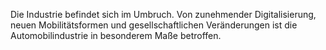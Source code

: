 Die Industrie befindet sich im Umbruch. Von zunehmender Digitalisierung, neuen Mobilitätsformen und gesellschaftlichen Veränderungen ist die Automobilindustrie in besonderem Maße betroffen.
